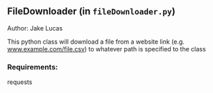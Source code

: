 ## FileDownloader (in `fileDownloader.py`)

Author: Jake Lucas

This python class will download a file from a website link (e.g. www.example.com/file.csv) to whatever path is specified to the class

### Requirements:
requests